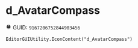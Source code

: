 # d_AvatarCompass
![](/img/d_AvatarCompass.png)
GUID: `9167206752844903456`
```
EditorGUIUtility.IconContent("d_AvatarCompass")
```
